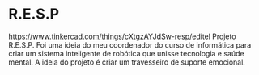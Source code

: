 # R.E.S.P
https://www.tinkercad.com/things/cXtgzAYJdSw-resp/editel
Projeto R.E.S.P. Foi uma ideia do meu coordenador do curso de informática para criar um sistema inteligente de robótica que unisse tecnologia e saúde mental. A ideia do projeto é criar um travesseiro de suporte emocional.
